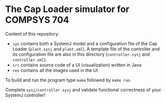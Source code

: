 # The Cap Loader simulator for COMPSYS 704

Content of this repository:
* `sys` contains both a SystemJ model and a configuration file of the Cap Loader (`plant.sysj` and `plant.xml`). A template file of the controller and its configuration file are also in this directory (`controller.sysj` and `controller.xml`).
* `src` contains source code of a UI (visualization) written in Java
* `res` contains all the images used in the UI

To build and run the program type `make` followed by `make run`.

Complete `sysj/controller.sysj` and validate functional correctness of your SystemJ controller!
